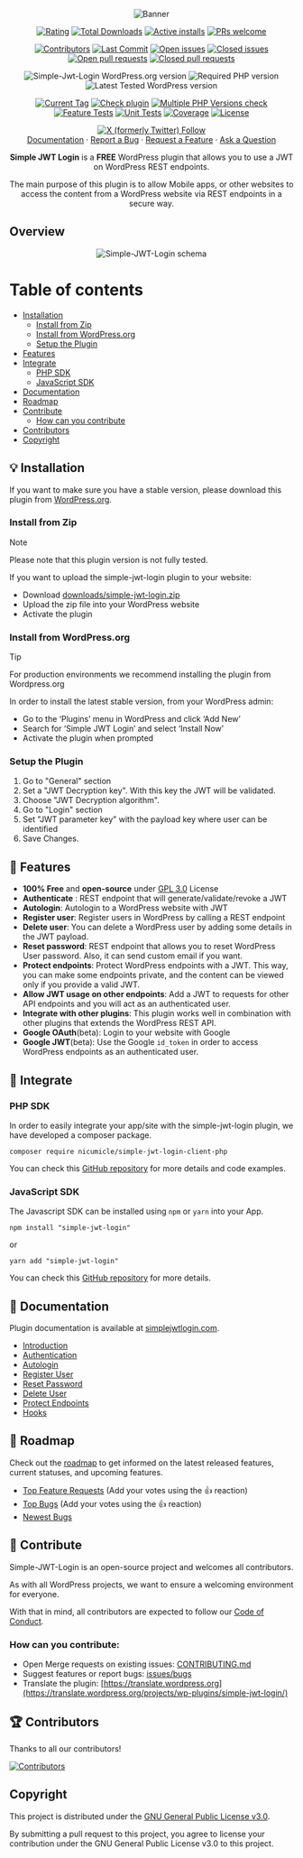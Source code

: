 <p align="center">
    <img src="https://ps.w.org/simple-jwt-login/assets/banner-772x250.png?rev=2106097" alt="Banner"/>
</p>

<p align="center">
  <a href="https://wordpress.org/support/plugin/simple-jwt-login/reviews/"><img src="https://img.shields.io/wordpress/plugin/stars/simple-jwt-login" alt="Rating" /></a>
  <a href="https://wordpress.org/plugins/simple-jwt-login/advanced#plugin-download-stats"><img src="https://img.shields.io/wordpress/plugin/dt/simple-jwt-login" alt="Total Downloads" /></a>
  <a href="https://wordpress.org/plugins/simple-jwt-login/#description"><img src="https://img.shields.io/wordpress/plugin/installs/simple-jwt-login" alt="Active installs" /></a>
  <a href="https://docs.github.com/en/pull-requests/collaborating-with-pull-requests/proposing-changes-to-your-work-with-pull-requests/creating-a-pull-request"><img src="https://img.shields.io/badge/PRs-welcome-brightgreen" alt="PRs welcome" /></a>
</p>

<p align="center">
  <a href="https://github.com/nicumicle/simple-jwt-login/graphs/contributors"><img src="https://img.shields.io/github/contributors/nicumicle/simple-jwt-login" alt="Contributors" /></a> 
  <a href="https://github.com/nicumicle/simple-jwt-login/commits/master"><img src="https://img.shields.io/github/last-commit/nicumicle/simple-jwt-login" alt="Last Commit"/></a>
  <a href="https://github.com/nicumicle/simple-jwt-login/issues"><img src="https://img.shields.io/github/issues-raw/nicumicle/simple-jwt-login" alt="Open issues"/></a>
  <a href="https://github.com/nicumicle/simple-jwt-login/issues?q=is%3Aissue+is%3Aclosed"><img src="https://img.shields.io/github/issues-closed-raw/nicumicle/simple-jwt-login" alt="Closed issues"/></a>
  <a href="https://github.com/nicumicle/simple-jwt-login/pulls"><img src="https://img.shields.io/github/issues-pr/nicumicle/simple-jwt-login" alt="Open pull requests" /></a>
  <a href="https://github.com/nicumicle/simple-jwt-login/pulls?q=is%3Apr+is%3Aclosed"><img src="https://img.shields.io/github/issues-pr-closed/nicumicle/simple-jwt-login" alt="Closed pull requests" /></a>
</p>

<p align="center">
    <img src="https://img.shields.io/wordpress/plugin/v/simple-jwt-login" alt="Simple-Jwt-Login WordPress.org version"/>
    <img src="https://img.shields.io/wordpress/plugin/required-php/simple-jwt-login" alt="Required PHP version"/>
    <img src="https://img.shields.io/wordpress/plugin/tested/simple-jwt-login" alt="Latest Tested WordPress version"/>
</p>
<p align="center">
    <a href="https://github.com/nicumicle/simple-jwt-login/tags"><img src="https://img.shields.io/github/v/tag/nicumicle/simple-jwt-login" alt="Current Tag" /></a>
    <a href="https://github.com/nicumicle/simple-jwt-login/actions/workflows/php.yml"><img src="https://github.com/nicumicle/simple-jwt-login/actions/workflows/php.yml/badge.svg" alt="Check plugin" /></a>
    <a href="https://github.com/nicumicle/simple-jwt-login/actions/workflows/multiple-php.yml"><img src="https://github.com/nicumicle/simple-jwt-login/actions/workflows/multiple-php.yml/badge.svg" alt="Multiple PHP Versions check"/></a>
    <a href="https://github.com/nicumicle/simple-jwt-login/actions/workflows/feature_tests.yml"><img src="https://github.com/nicumicle/simple-jwt-login/actions/workflows/feature_tests.yml/badge.svg" alt="Feature Tests" /></a>
    <a href="https://github.com/nicumicle/simple-jwt-login/actions/workflows/unit_tests.yml"><img src="https://github.com/nicumicle/simple-jwt-login/actions/workflows/unit_tests.yml/badge.svg" alt="Unit Tests" /></a>
    <a href="https://app.codecov.io/gh/nicumicle/simple-jwt-login"><img src="https://codecov.io/gh/nicumicle/simple-jwt-login/branch/master/graph/badge.svg?token=dVOwuGQoY3" alt="Coverage"/></a>
    <a href="https://github.com/nicumicle/simple-jwt-login/blob/master/LICENSE"><img src="https://img.shields.io/github/license/nicumicle/simple-jwt-login" alt="License" /></a>
</p>

<div align="center">
  <a href="https://twitter.com/simplejwtlogin"><img alt="X (formerly Twitter) Follow" src="https://img.shields.io/twitter/follow/simplejwtlogin"></a>
</div>

<div align="center">
  <a href="https://simplejwtlogin.com/docs">Documentation</a>
  ·
  <a href="https://github.com/nicumicle/simple-jwt-login/issues/new?assignees=&labels=bug&template=bug_report.md&title=bug%3A+">Report a Bug</a>
  ·
  <a href="https://github.com/nicumicle/simple-jwt-login/issues/new?assignees=&labels=feature-request&template=feature_request.md&title=feature%3A+">Request a Feature</a>
  ·
  <a href="https://github.com/nicumicle/simple-jwt-login/discussions">Ask a Question</a>
</div>

<p align="center">
    <b>Simple JWT Login</b> is a <b>FREE</b> WordPress plugin that allows you to use a JWT on WordPress REST endpoints.
</p>
<p align="center">
    The main purpose of this plugin is to allow Mobile apps, or other websites to access the content from a WordPress website via REST endpoints in a secure way.
</p>

## Overview
<p align="center">
    <img src="https://github.com/nicumicle/simple-jwt-login/blob/master/wordpress.org/assets/schema.png?raw=true" alt="Simple-JWT-Login schema" />
</p>

Table of contents
=================

<!--ts-->
* [Installation](#bulb-installation)
  * [Install from Zip](#install-from-zip)
  * [Install from WordPress.org](#install-from-wordpressorg)
  * [Setup the Plugin](#setup-the-plugin)
* [Features](#tada-features)
* [Integrate](#electric_plug-integrate)
  * [PHP SDK](#php-sdk)
  * [JavaScript SDK](#javascript-sdk)
* [Documentation](#ledger-documentation)
* [Roadmap](#rocket-roadmap)
* [Contribute](#scroll-contribute)
  * [How can you contribute](#how-can-you-contribute)
* [Contributors](#trophy-contributors)
* [Copyright](#copyright)

<!--te-->

## :bulb: Installation

If you want to make sure you have a stable version, please download this plugin from [WordPress.org](https://wordpress.org/plugins/simple-jwt-login/).

### Install from Zip

> [!NOTE]
>  Please note that this plugin version is not fully tested.

If you want to upload the simple-jwt-login plugin to your website:
- Download [downloads/simple-jwt-login.zip](https://github.com/nicumicle/simple-jwt-login/blob/master/download/simple-jwt-login.zip)
- Upload the zip file into your WordPress website
- Activate the plugin

### Install from WordPress.org

> [!TIP]
>  For production environments we recommend installing the plugin from Wordpress.org 

In order to install the latest stable version, from your WordPress admin:
- Go to the ‘Plugins’ menu in WordPress and click ‘Add New’
- Search for ‘Simple JWT Login’ and select ‘Install Now’
- Activate the plugin when prompted

### Setup the Plugin

1. Go to "General" section
2. Set a "JWT Decryption key". With this key the JWT will be validated.
3. Choose "JWT Decryption algorithm".
4. Go to "Login" section
5. Set "JWT parameter key" with the payload key where user can be identified
6. Save Changes.


## :tada: Features 

- **100% Free** and **open-source** under [GPL 3.0](https://github.com/nicumicle/simple-jwt-login/blob/master/LICENSE) License
- **Authenticate** : REST endpoint that will generate/validate/revoke a JWT
- **Autologin**: Autologin to a WordPress website with JWT
- **Register user**: Register users in WordPress by calling a REST endpoint
- **Delete user**: You can delete a WordPress user by adding some details in the JWT payload.
- **Reset password**: REST endpoint that allows you to reset WordPress User password. Also, it can send custom email if you want.
- **Protect endpoints**: Protect WordPress endpoints with a JWT. This way, you can make some endpoints private, and the content can be viewed only if you provide a valid JWT.
- **Allow JWT usage on other endpoints**: Add a JWT to requests for other API endpoints and you will act as an authenticated user.
- **Integrate with other plugins**: This plugin works well in combination with other plugins that extends the WordPress REST API.
- **Google OAuth**(beta):  Login to your website with Google
- **Google JWT**(beta): Use the Google `id_token` in order to access WordPress endpoints as an authenticated user.

## :electric_plug: Integrate

### PHP SDK

In order to easily integrate your app/site with the simple-jwt-login plugin, we have developed a composer package.

```shell
composer require nicumicle/simple-jwt-login-client-php
```

You can check this [GitHub repository](https://github.com/nicumicle/simple-jwt-login-client-php) for more details and code examples.

### JavaScript SDK

The Javascript SDK can be installed using `npm` or `yarn` into your App.

```shell
npm install "simple-jwt-login"
```

or

```shell
yarn add "simple-jwt-login"
```

You can check this [GitHub repository](https://github.com/simple-jwt-login/js-sdk) for more details.


## :ledger: Documentation

Plugin documentation is available at [simplejwtlogin.com](https://simplejwtlogin.com).

- [Introduction](https://simplejwtlogin.com/docs/)<br>
- [Authentication](https://simplejwtlogin.com/docs/authentication)<br>
- [Autologin](https://simplejwtlogin.com/docs/autologin)<br>
- [Register User](https://simplejwtlogin.com/docs/register-user)<br>
- [Reset Password](https://simplejwtlogin.com/docs/reset-password)<br>
- [Delete User](https://simplejwtlogin.com/docs/delete-user)<br>
- [Protect Endpoints](https://simplejwtlogin.com/docs/protect-endpoints)<br>
- [Hooks](https://simplejwtlogin.com/docs/hooks)


## :rocket: Roadmap

Check out the [roadmap](https://github.com/users/nicumicle/projects/1) to get informed on the latest released features, current statuses, and upcoming features.

- [Top Feature Requests](https://github.com/nicumicle/simple-jwt-login/issues?q=label%3Afeature-request+is%3Aopen+sort%3Areactions-%2B1-desc) (Add your votes using the 👍 reaction)
- [Top Bugs](https://github.com/nicumicle/simple-jwt-login/issues?q=is%3Aissue+is%3Aopen+label%3Abug+sort%3Areactions-%2B1-desc) (Add your votes using the 👍 reaction)
- [Newest Bugs](https://github.com/nicumicle/simple-jwt-login/issues?q=is%3Aopen+is%3Aissue+label%3Abug)

## :scroll: Contribute

Simple-JWT-Login is an open-source project and welcomes all contributors.

As with all WordPress projects, we want to ensure a welcoming environment for everyone. 

With that in mind, all contributors are expected to follow our [Code of Conduct](https://github.com/nicumicle/simple-jwt-login/blob/master/CODE_OF_CONDUCT.md).

### How can you contribute:

- Open Merge requests on existing issues: [CONTRIBUTING.md](https://github.com/nicumicle/simple-jwt-login/blob/master/CONTRIBUTING.md)
- Suggest features or report bugs: [issues/bugs](https://github.com/nicumicle/simple-jwt-login/issues/new/choose)
- Translate the plugin: [https://translate.wordpress.org](https://translate.wordpress.org/projects/wp-plugins/simple-jwt-login/)

## :trophy: Contributors
Thanks to all our contributors!

<a href="https://github.com/nicumicle/simple-jwt-login/graphs/contributors">
  <img src="https://contrib.rocks/image?repo=nicumicle/simple-jwt-login" alt="Contributors"/>
</a>

## Copyright

This project is distributed under the [GNU General Public License v3.0](https://github.com/nicumicle/simple-jwt-login/blob/master/LICENSE).

By submitting a pull request to this project, you agree to license your contribution under the GNU General Public License v3.0 to this project.
